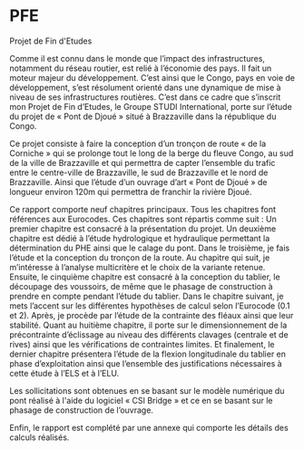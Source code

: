 # PFE
Projet de Fin d'Etudes


Comme il est connu dans le monde que l’impact des infrastructures, notamment du réseau routier, est relié à l’économie des pays. Il fait un moteur majeur du développement. C’est ainsi que le Congo, pays en voie de développement, s’est résolument orienté dans une dynamique de mise à niveau de ses infrastructures routières. C’est dans ce cadre que s’inscrit mon Projet de Fin d’Etudes, le Groupe STUDI International, porte sur l’étude du projet de « Pont de Djoué » situé à Brazzaville dans la république du Congo.


Ce projet consiste à faire la conception d’un tronçon de route « de la Corniche » qui se prolonge tout le long de la berge du fleuve Congo, au sud de la ville de Brazzaville et qui permettra de capter l’ensemble du trafic entre le centre-ville de Brazzaville, le sud de Brazzaville et le nord de Brazzaville. Ainsi que l’étude d’un ouvrage d’art « Pont de Djoué » de longueur environ 120m qui permettra de franchir la rivière Djoué.


Ce rapport comporte neuf chapitres principaux. Tous les chapitres font références aux Eurocodes.  Ces chapitres sont répartis comme suit : Un premier chapitre est consacré à la présentation du projet. Un deuxième chapitre est dédié à l’étude hydrologique et hydraulique permettant la détermination du PHE ainsi que le calage du pont. Dans le troisième, je fais l’étude et la conception du tronçon de la route. Au chapitre qui suit, je m’intéresse à l’analyse multicritère et le choix de la variante retenue.  Ensuite, le cinquième chapitre est consacré à la conception du tablier, le découpage des voussoirs, de même que le phasage de construction à prendre en compte pendant l’étude du tablier. Dans le chapitre suivant, je mets l’accent sur les différentes hypothèses de calcul selon l’Eurocode (0.1 et 2). Après, je procède par l’étude de la contrainte des fléaux ainsi que leur stabilité. Quant au huitième chapitre, il porte sur le dimensionnement de la précontrainte d’éclissage au niveau des différents clavages (centrale et de rives) ainsi que les vérifications de contraintes limites. Et finalement, le dernier chapitre présentera l’étude de la flexion longitudinale du tablier en phase d’exploitation ainsi que l’ensemble des justifications nécessaires à cette étude à l’ELS et à l’ELU.


Les sollicitations sont obtenues en se basant sur le modèle numérique du pont réalisé à l'aide du logiciel « CSI Bridge » et ce en se basant sur le phasage de construction de l’ouvrage.


Enfin, le rapport est complété par une annexe qui comporte les détails des calculs réalisés.
